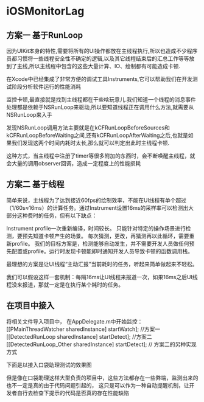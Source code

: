 # iOSMonitorLag

## 方案一 基于RunLoop

因为UIKit本身的特性,需要将所有的UI操作都放在主线程执行,所以也造成不少程序员都习惯将一些线程安全性不确定的逻辑,以及其它线程结束后的汇总工作等等放到了主线,所以主线程中包含的这些大量计算、IO、绘制都有可能造成卡顿.

在Xcode中已经集成了非常方便的调试工具Instruments,它可以帮助我们在开发测试阶段分析软件运行的性能消耗

监控卡顿,最直接就是找到主线程都在干些啥玩意儿.我们知道一个线程的消息事件处理都是依赖于NSRunLoop来驱动,所以要知道线程正在调用什么方法,就需要从NSRunLoop来入手

发现NSRunLoop调用方法主要就是在kCFRunLoopBeforeSources和kCFRunLoopBeforeWaiting之间,还有kCFRunLoopAfterWaiting之后,也就是如果我们发现这两个时间内耗时太长,那么就可以判定出此时主线程卡顿.

这种方式，当主线程中注册了timer等很多附加的东西时，会不断唤醒主线程，就会大量的调用observer回调，造成一定程度上的性能损耗

## 方案二 基于线程

简单来说，主线程为了达到接近60fps的绘制效率，不能在UI线程有单个超过（1/60s≈16ms）的计算任务。通过Instrument设置16ms的采样率可以检测出大部分这种费时的任务，但有以下缺点：

Instrument profile一次重新编译，时间较长。
只能针对特定的操作场景进行检测，要预先知道卡顿产生的场景。
每次猜测，更改，再猜测再以此循环，需要重新profile。
我们的目标方案是，检测能够自动发生，并不需要开发人员做任何预先配置或profile。运行时发现卡顿能即时通知开发人员导致卡顿的函数调用栈。

最理想的方案是让UI线程“主动汇报”当前耗时的任务，听起来简单做起来不轻松。

我们可以假设这样一套机制：每隔16ms让UI线程来报道一次，如果16ms之后UI线程没来报道，那就一定是在执行某个耗时的任务。

## 在项目中接入

将相关文件导入项目中，
在AppDelegate.m中开始监控：
[[PMainThreadWatcher sharedInstance] startWatch];  //方案一
[[DetectedRunLoop sharedInstance] startDetect];  //方案二
[[DetectedRunLoop_Other sharedInstance] startDetect];  // 方案二的另种实现方式

下面是以接入口袋助理测试的效果图

但是像在口袋助理这样大型负责的项目中，这些方法都存在一些弊端，监测出来的也不一定是真的由于代码问题引起的，
这只是可以作为一种自动提醒机制，让开发者自行去检查下提示的代码是否真的存在性能缺陷

